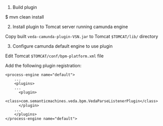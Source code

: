 1. Build plugin

$ mvn clean install

2. Install plugin to Tomcat server running camunda engine

Copy built `veda-camunda-plugin-VSN.jar` to Tomcat `$TOMCAT/lib/` directory

3. Configure camunda default engine to use plugin

Edit Tomcat `$TOMCAT/conf/bpm-platform.xml` file

Add the following plugin registration:

```
<process-engine name="default">
    ...
    <plugins>
    ...
      <plugin>
        <class>com.semanticmachines.veda.bpm.VedaParseListenerPlugin</class>
      </plugin>
    ...
    </plugins>
</process-engine name="default">
```